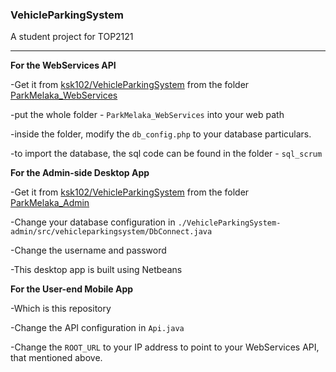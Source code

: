 ### VehicleParkingSystem ###
A student project for TOP2121
- - - -
**For the WebServices API**

-Get it from [ksk102/VehicleParkingSystem](https://github.com/ksk102/VehicleParkingSystem) from the folder [ParkMelaka_WebServices](https://github.com/ksk102/VehicleParkingSystem/tree/master/ParkMelaka_WebServices)

-put the whole folder - ```ParkMelaka_WebServices``` into your web path

-inside the folder, modify the ````db_config.php```` to your database particulars.

-to import the database, the sql code can be found in the folder - ````sql_scrum````


**For the Admin-side Desktop App**

-Get it from [ksk102/VehicleParkingSystem](https://github.com/ksk102/VehicleParkingSystem) from the folder [ParkMelaka_Admin](https://github.com/ksk102/VehicleParkingSystem/tree/master/ParkMelaka_Admin)

-Change your database configuration in ```./VehicleParkingSystem-admin/src/vehicleparkingsystem/DbConnect.java```

-Change the username and password

-This desktop app is built using Netbeans


**For the User-end Mobile App**

-Which is this repository

-Change the API configuration in ```Api.java```

-Change the `````ROOT_URL````` to your IP address to point to your WebServices API, that mentioned above.
